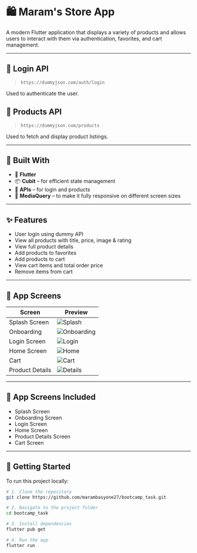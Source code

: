 # 🛍️ Maram's Store App

A modern Flutter application that displays a variety of products and allows users to interact with them via authentication, favorites, and cart management.

---

## 🔐 Login API

> `https://dummyjson.com/auth/login`

Used to authenticate the user.

## 🛒 Products API

> `https://dummyjson.com/products`

Used to fetch and display product listings.

---

## 🧠 Built With

- 💙 **Flutter**
- 📦 **Cubit** – for efficient state management
- 🔗 **APIs** – for login and products
- 📱 **MediaQuery** – to make it fully responsive on different screen sizes

---

## ✨ Features

- User login using dummy API
- View all products with title, price, image & rating
- View full product details
- Add products to favorites
- Add products to cart
- View cart items and total order price
- Remove items from cart

---

## 📱 App Screens

| Screen | Preview |
|--------|---------|
| Splash Screen | ![Splash](https://github.com/marambasyone27/bootcamp_task/blob/main/screenshots/splashScreen.png) |
| Onboarding | ![Onboarding](https://github.com/marambasyone27/bootcamp_task/blob/main/screenshots/onboarding.png) |
| Login Screen | ![Login](https://github.com/marambasyone27/bootcamp_task/blob/main/screenshots/login%20screen.png) |
| Home Screen | ![Home](https://github.com/marambasyone27/bootcamp_task/blob/main/screenshots/home%20screen.png) |
| Cart | ![Cart](https://github.com/marambasyone27/bootcamp_task/blob/main/screenshots/cart.png) |
| Product Details | ![Details](https://github.com/marambasyone27/bootcamp_task/blob/main/screenshots/product%20details.png) |

---

## 🧾 App Screens Included

- Splash Screen  
- Onboarding Screen  
- Login Screen  
- Home Screen  
- Product Details Screen  
- Cart Screen  

---

## 🚀 Getting Started

To run this project locally:

```bash
# 1. Clone the repository
git clone https://github.com/marambasyone27/bootcamp_task.git

# 2. Navigate to the project folder
cd bootcamp_task

# 3. Install dependencies
flutter pub get

# 4. Run the app
flutter run

